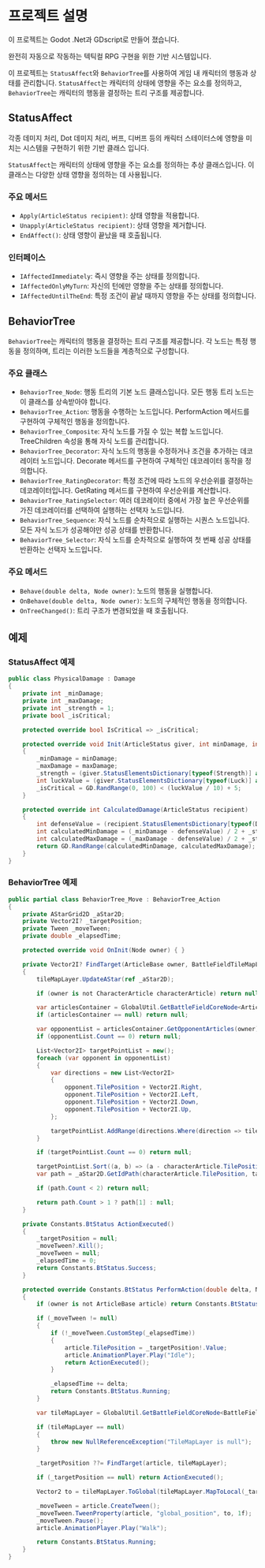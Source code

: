 # 프로젝트 설명

이 프로젝트는 Godot .Net과 GDscript로 만들어 졌습니다.

완전히 자동으로 작동하는 텍틱컬 RPG 구현을 위한 기반 시스템입니다.

이 프로젝트는 `StatusAffect`와 `BehaviorTree`를 사용하여 게임 내 캐릭터의 행동과 상태를 관리합니다. `StatusAffect`는 캐릭터의 상태에 영향을 주는 요소를 정의하고, `BehaviorTree`는 캐릭터의 행동을 결정하는 트리 구조를 제공합니다.

## StatusAffect

각종 데미지 처리, Dot 데미지 처리, 버프, 디버프 등의 캐릭터 스테이터스에 영향을 미치는 시스템을 구현하기 위한 기반 클래스 입니다.

`StatusAffect`는 캐릭터의 상태에 영향을 주는 요소를 정의하는 추상 클래스입니다. 이 클래스는 다양한 상태 영향을 정의하는 데 사용됩니다.


### 주요 메서드

- `Apply(ArticleStatus recipient)`: 상태 영향을 적용합니다.
- `Unapply(ArticleStatus recipient)`: 상태 영향을 제거합니다.
- `EndAffect()`: 상태 영향이 끝났을 때 호출됩니다.

### 인터페이스

- `IAffectedImmediately`: 즉시 영향을 주는 상태를 정의합니다.
- `IAffectedOnlyMyTurn`: 자신의 턴에만 영향을 주는 상태를 정의합니다.
- `IAffectedUntilTheEnd`: 특정 조건이 끝날 때까지 영향을 주는 상태를 정의합니다.

## BehaviorTree

`BehaviorTree`는 캐릭터의 행동을 결정하는 트리 구조를 제공합니다. 각 노드는 특정 행동을 정의하며, 트리는 이러한 노드들을 계층적으로 구성합니다.

### 주요 클래스

- `BehaviorTree_Node`: 행동 트리의 기본 노드 클래스입니다. 모든 행동 트리 노드는 이 클래스를 상속받아야 합니다.
- `BehaviorTree_Action`: 행동을 수행하는 노드입니다. PerformAction 메서드를 구현하여 구체적인 행동을 정의합니다.
- `BehaviorTree_Composite`: 자식 노드를 가질 수 있는 복합 노드입니다. TreeChildren 속성을 통해 자식 노드를 관리합니다.
- `BehaviorTree_Decorator`: 자식 노드의 행동을 수정하거나 조건을 추가하는 데코레이터 노드입니다. Decorate 메서드를 구현하여 구체적인 데코레이터 동작을 정의합니다.
- `BehaviorTree_RatingDecorator`: 특정 조건에 따라 노드의 우선순위를 결정하는 데코레이터입니다. GetRating 메서드를 구현하여 우선순위를 계산합니다.
- `BehaviorTree_RatingSelector`: 여러 데코레이터 중에서 가장 높은 우선순위를 가진 데코레이터를 선택하여 실행하는 선택자 노드입니다.
- `BehaviorTree_Sequence`: 자식 노드를 순차적으로 실행하는 시퀀스 노드입니다. 모든 자식 노드가 성공해야만 성공 상태를 반환합니다.
- `BehaviorTree_Selector`: 자식 노드를 순차적으로 실행하여 첫 번째 성공 상태를 반환하는 선택자 노드입니다.

### 주요 메서드

- `Behave(double delta, Node owner)`: 노드의 행동을 실행합니다.
- `OnBehave(double delta, Node owner)`: 노드의 구체적인 행동을 정의합니다.
- `OnTreeChanged()`: 트리 구조가 변경되었을 때 호출됩니다.

## 예제

### StatusAffect 예제

```csharp
public class PhysicalDamage : Damage
{
    private int _minDamage;
    private int _maxDamage;
    private int _strength = 1;
    private bool _isCritical;

    protected override bool IsCritical => _isCritical;

    protected override void Init(ArticleStatus giver, int minDamage, int maxDamage)
    {
        _minDamage = minDamage;
        _maxDamage = maxDamage;
        _strength = (giver.StatusElementsDictionary[typeof(Strength)] as Strength)?.Value ?? _strength;
        int luckValue = (giver.StatusElementsDictionary[typeof(Luck)] as Luck)?.Value ?? 0;
        _isCritical = GD.RandRange(0, 100) < (luckValue / 10) + 5;
    }

    protected override int CalculatedDamage(ArticleStatus recipient)
    {
        int defenseValue = (recipient.StatusElementsDictionary[typeof(Defense)] as Defense)?.Value ?? 0;
        int calculatedMinDamage = (_minDamage - defenseValue) / 2 + _strength + 25;
        int calculatedMaxDamage = (_maxDamage - defenseValue) / 2 + _strength + 25;
        return GD.RandRange(calculatedMinDamage, calculatedMaxDamage);
    }
}
```

### BehaviorTree 예제

```csharp
public partial class BehaviorTree_Move : BehaviorTree_Action
{
    private AStarGrid2D _aStar2D;
    private Vector2I? _targetPosition;
    private Tween _moveTween;
    private double _elapsedTime;

    protected override void OnInit(Node owner) { }

    private Vector2I? FindTarget(ArticleBase owner, BattleFieldTileMapLayer tileMapLayer)
    {
        tileMapLayer.UpdateAStar(ref _aStar2D);

        if (owner is not CharacterArticle characterArticle) return null;

        var articlesContainer = GlobalUtil.GetBattleFieldCoreNode<ArticlesContainer>(owner);
        if (articlesContainer == null) return null;

        var opponentList = articlesContainer.GetOpponentArticles(owner);
        if (opponentList.Count == 0) return null;

        List<Vector2I> targetPointList = new();
        foreach (var opponent in opponentList)
        {
            var directions = new List<Vector2I>
            {
                opponent.TilePosition + Vector2I.Right,
                opponent.TilePosition + Vector2I.Left,
                opponent.TilePosition + Vector2I.Down,
                opponent.TilePosition + Vector2I.Up,
            };

            targetPointList.AddRange(directions.Where(direction => tileMapLayer.GetUsedRect().HasPoint(direction) && !_aStar2D.IsPointSolid(direction)));
        }

        if (targetPointList.Count == 0) return null;

        targetPointList.Sort((a, b) => (a - characterArticle.TilePosition).LengthSquared().CompareTo((b - characterArticle.TilePosition).LengthSquared()));
        var path = _aStar2D.GetIdPath(characterArticle.TilePosition, targetPointList[0], true);

        if (path.Count < 2) return null;

        return path.Count > 1 ? path[1] : null;
    }

    private Constants.BtStatus ActionExecuted()
    {
        _targetPosition = null;
        _moveTween?.Kill();
        _moveTween = null;
        _elapsedTime = 0;
        return Constants.BtStatus.Success;
    }

    protected override Constants.BtStatus PerformAction(double delta, Node owner)
    {
        if (owner is not ArticleBase article) return Constants.BtStatus.Failure;

        if (_moveTween != null)
        {
            if (!_moveTween.CustomStep(_elapsedTime))
            {
                article.TilePosition = _targetPosition!.Value;
                article.AnimationPlayer.Play("Idle");
                return ActionExecuted();
            }

            _elapsedTime += delta;
            return Constants.BtStatus.Running;
        }

        var tileMapLayer = GlobalUtil.GetBattleFieldCoreNode<BattleFieldTileMapLayer>(article);

        if (tileMapLayer == null)
        {
            throw new NullReferenceException("TileMapLayer is null");
        }

        _targetPosition ??= FindTarget(article, tileMapLayer);

        if (_targetPosition == null) return ActionExecuted();

        Vector2 to = tileMapLayer.ToGlobal(tileMapLayer.MapToLocal(_targetPosition.Value));

        _moveTween = article.CreateTween();
        _moveTween.TweenProperty(article, "global_position", to, 1f);
        _moveTween.Pause();
        article.AnimationPlayer.Play("Walk");

        return Constants.BtStatus.Running;
    }
}
```
